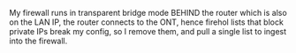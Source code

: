 My firewall runs in transparent bridge mode BEHIND the router which is also on the LAN IP, the router connects to the ONT, hence firehol lists that block private IPs break my config, so I remove them, and pull a single list to ingest into the firewall.
